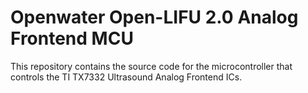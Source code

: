 # Openwater Open-LIFU 2.0 Analog Frontend MCU

This repository contains the source code for the microcontroller that controls the TI TX7332 Ultrasound Analog Frontend ICs.